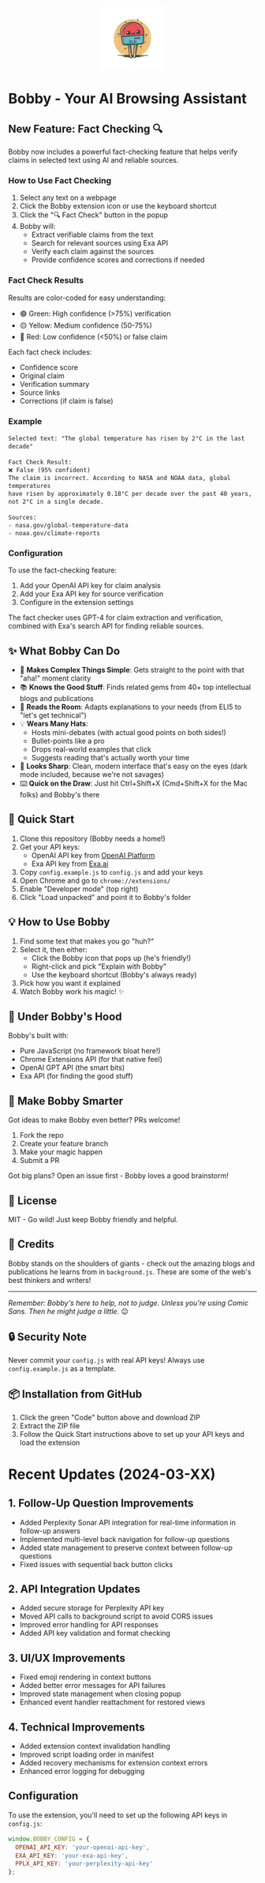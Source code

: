 <p align="center">
  <img src="icon.png" width="128" height="128" alt="Bobby Icon">
</p>

# Bobby - Your AI Browsing Assistant

## New Feature: Fact Checking 🔍

Bobby now includes a powerful fact-checking feature that helps verify claims in selected text using AI and reliable sources.

### How to Use Fact Checking

1. Select any text on a webpage
2. Click the Bobby extension icon or use the keyboard shortcut
3. Click the "🔍 Fact Check" button in the popup
4. Bobby will:
   - Extract verifiable claims from the text
   - Search for relevant sources using Exa API
   - Verify each claim against the sources
   - Provide confidence scores and corrections if needed

### Fact Check Results

Results are color-coded for easy understanding:
- 🟢 Green: High confidence (>75%) verification
- 🟡 Yellow: Medium confidence (50-75%)
- 🔴 Red: Low confidence (<50%) or false claim

Each fact check includes:
- Confidence score
- Original claim
- Verification summary
- Source links
- Corrections (if claim is false)

### Example

```text
Selected text: "The global temperature has risen by 2°C in the last decade"

Fact Check Result:
❌ False (95% confident)
The claim is incorrect. According to NASA and NOAA data, global temperatures 
have risen by approximately 0.18°C per decade over the past 40 years, 
not 2°C in a single decade.

Sources:
- nasa.gov/global-temperature-data
- noaa.gov/climate-reports
```

### Configuration

To use the fact-checking feature:
1. Add your OpenAI API key for claim analysis
2. Add your Exa API key for source verification
3. Configure in the extension settings

The fact checker uses GPT-4 for claim extraction and verification, combined with Exa's search API for finding reliable sources.

## ✨ What Bobby Can Do

- 🧠 **Makes Complex Things Simple**: Gets straight to the point with that "aha!" moment clarity
- 📚 **Knows the Good Stuff**: Finds related gems from 40+ top intellectual blogs and publications
- 🎯 **Reads the Room**: Adapts explanations to your needs (from ELI5 to "let's get technical")
- 💡 **Wears Many Hats**: 
  - Hosts mini-debates (with actual good points on both sides!)
  - Bullet-points like a pro
  - Drops real-world examples that click
  - Suggests reading that's actually worth your time
- 🎨 **Looks Sharp**: Clean, modern interface that's easy on the eyes (dark mode included, because we're not savages)
- ⌨️ **Quick on the Draw**: Just hit Ctrl+Shift+X (Cmd+Shift+X for the Mac folks) and Bobby's there

## 🚀 Quick Start

1. Clone this repository (Bobby needs a home!)
2. Get your API keys:
   - OpenAI API key from [OpenAI Platform](https://platform.openai.com/api-keys)
   - Exa API key from [Exa.ai](https://exa.ai/docs/api)
3. Copy `config.example.js` to `config.js` and add your keys
4. Open Chrome and go to `chrome://extensions/`
5. Enable "Developer mode" (top right)
6. Click "Load unpacked" and point it to Bobby's folder

## 💡 How to Use Bobby

1. Find some text that makes you go "huh?"
2. Select it, then either:
   - Click the Bobby icon that pops up (he's friendly!)
   - Right-click and pick "Explain with Bobby"
   - Use the keyboard shortcut (Bobby's always ready)
3. Pick how you want it explained
4. Watch Bobby work his magic! ✨

## 🔧 Under Bobby's Hood

Bobby's built with:
- Pure JavaScript (no framework bloat here!)
- Chrome Extensions API (for that native feel)
- OpenAI GPT API (the smart bits)
- Exa API (for finding the good stuff)

## 🤝 Make Bobby Smarter

Got ideas to make Bobby even better? PRs welcome! 

1. Fork the repo
2. Create your feature branch
3. Make your magic happen
4. Submit a PR

Got big plans? Open an issue first - Bobby loves a good brainstorm!

## 📜 License

MIT - Go wild! Just keep Bobby friendly and helpful. 

## 🙏 Credits

Bobby stands on the shoulders of giants - check out the amazing blogs and publications he learns from in `background.js`. These are some of the web's best thinkers and writers!

---

*Remember: Bobby's here to help, not to judge. Unless you're using Comic Sans. Then he might judge a little.* 😉 

## 🔒 Security Note

Never commit your `config.js` with real API keys! Always use `config.example.js` as a template.

## 📦 Installation from GitHub

1. Click the green "Code" button above and download ZIP
2. Extract the ZIP file
3. Follow the Quick Start instructions above to set up your API keys and load the extension 

# Recent Updates (2024-03-XX)

## 1. Follow-Up Question Improvements
- Added Perplexity Sonar API integration for real-time information in follow-up answers
- Implemented multi-level back navigation for follow-up questions
- Added state management to preserve context between follow-up questions
- Fixed issues with sequential back button clicks

## 2. API Integration Updates
- Added secure storage for Perplexity API key
- Moved API calls to background script to avoid CORS issues
- Improved error handling for API responses
- Added API key validation and format checking

## 3. UI/UX Improvements
- Fixed emoji rendering in context buttons
- Added better error messages for API failures
- Improved state management when closing popup
- Enhanced event handler reattachment for restored views

## 4. Technical Improvements
- Added extension context invalidation handling
- Improved script loading order in manifest
- Added recovery mechanisms for extension context errors
- Enhanced error logging for debugging

## Configuration
To use the extension, you'll need to set up the following API keys in `config.js`:

```javascript
window.BOBBY_CONFIG = {
  OPENAI_API_KEY: 'your-openai-api-key',
  EXA_API_KEY: 'your-exa-api-key',
  PPLX_API_KEY: 'your-perplexity-api-key'
};
```